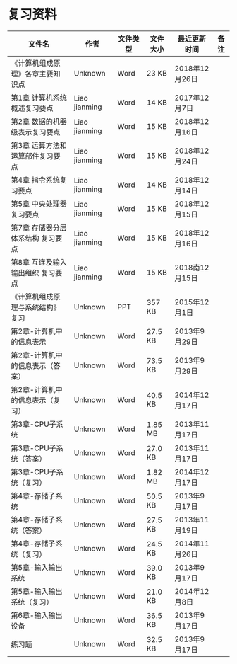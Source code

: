 # 复习资料

文件名|作者|文件类型|文件大小|最近更新时间|备注
---|---|---|---|---|---
《计算机组成原理》各章主要知识点|Unknown|Word|23 KB|2018年12月26日
第1章 计算机系统概述复习要点|Liao jianming|Word|14 KB|2017年12月7日
第2章 数据的机器级表示复习要点|Liao jianming|Word|15 KB|2018年12月16日
第3章 运算方法和运算部件复习要点|Liao jianming|Word|15 KB|2018年12月24日
第4章 指令系统复习要点|Liao jianming|Word|14 KB|2018年12月14日
第5章 中央处理器复习要点|Liao jianming|Word|15 KB|2018年12月15日
第7章 存储器分层体系结构 复习要点|Liao jianming|Word|15 KB|2018年12月16日
第8章 互连及输入输出组织 复习要点|Liao jianming|Word|15 KB|2018南12月15日
《计算机组成原理与系统结构》复习|Unknown|PPT|357 KB|2015年12月1日
第2章-计算机中的信息表示|Unknown|Word|27.5 KB|2013年9月29日
第2章-计算机中的信息表示（答案）|Unknown|Word|73.5 KB|2013年9月29日
第2章-计算机中的信息表示（复习）|Unknown|Word|40.5 KB|2014年12月17日
第3章-CPU子系统|Unknown|Word|1.85 MB|2013年11月17日
第3章-CPU子系统（答案）|Unknown|Word|27.0 KB|2013年11月17日
第3章-CPU子系统（复习）|Unknown|Word|1.82 MB|2014年12月17日
第4章-存储子系统|Unknown|Word|50.5 KB|2013年9月17日
第4章-存储子系统（答案）|Unknown|Word|27.5 KB|2013年11月19日
第4章-存储子系统（复习）|Unknown|Word|24.5 KB|2014年11月26日
第5章-输入输出系统|Unknown|Word|39.0 KB|2013年9月17日
第5章-输入输出系统（复习）|Unknown|Word|21.0 KB|2014年12月8日
第6章-输入输出设备|Unknown|Word|36.5 KB|2013年9月17日
练习题|Unknown|Word|32.5 KB|2013年9月17日